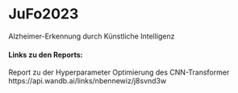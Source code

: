 # JuFo2023
Alzheimer-Erkennung durch Künstliche Intelligenz

<h4>Links zu den Reports:</h4>
Report zu der Hyperparameter Optimierung des CNN-Transformer
<br>
https://api.wandb.ai/links/nbennewiz/j8svnd3w
